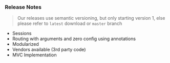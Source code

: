### Release Notes

> Our releases use semantic versioning, but only starting version 1, else please refer to `latest` download or `master` branch

- Sessions
- Routing with arguments and zero config using annotations
- Modularized
- Vendors available (3rd party code)
- MVC Implementation
